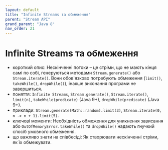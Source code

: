 ```yaml
---
layout: default
title: "Infinite Streams та обмеження"
parent: "Stream API"
grand_parent: "Java 8"
nav_order: 21
---
```


# Infinite Streams та обмеження

*   короткий опис: Нескінченні потоки – це стріми, що не мають кінця самі по собі, генеруються методами `Stream.generate()` або `Stream.iterate()`. Вони обов'язково потребують обмеження (`limit()`, `takeWhile()`, `dropWhile()`), інакше виконання програми не завершиться.
*   поняття: `Infinite Streams`, `Stream.generate()`, `Stream.iterate()`, `limit(n)`, `takeWhile(predicate)` (Java 9+), `dropWhile(predicate)` (Java 9+).
*   приклади: `Stream.generate(Math::random).limit(3)`, `Stream.iterate(0, n -> n + 1).limit(5)`.
*   ключові моменти: Необхідність обмеження для уникнення зависання або `OutOfMemoryError`. `takeWhile()` та `dropWhile()` надають гнучкий спосіб умовного обмеження.
*   що важливо знати на співбесіді: Як створювати нескінченні стріми, як їх обмежувати.
